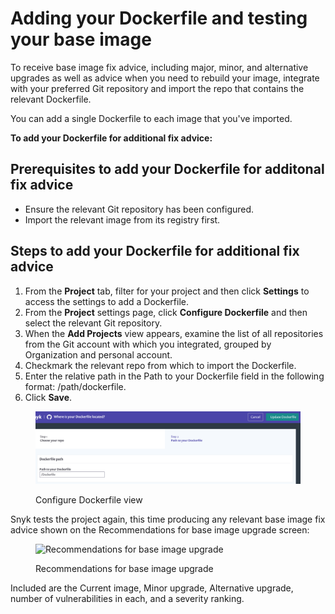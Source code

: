 # Adding your Dockerfile and testing your base image

To receive base image fix advice, including major, minor, and alternative upgrades as well as advice when you need to rebuild your image, integrate with your preferred Git repository and import the repo that contains the relevant Dockerfile.

You can add a single Dockerfile to each image that you've imported.

**To add your Dockerfile for additional fix advice:**

## **Prerequisites to add your Dockerfile for additonal fix advice**

* Ensure the relevant Git repository has been configured.
* Import the relevant image from its registry first.

## **Steps to add your Dockerfile for additional fix advice**

1. From the **Project** tab, filter for your project and then click **Settings** to access the settings to add a Dockerfile.
2. From the **Project** settings page, click **Configure Dockerfile** and then select the relevant Git repository.
3. When the **Add Projects** view appears, examine the list of all repositories from the Git account with which you integrated, grouped by Organization and personal account.
4. Checkmark the relevant repo from which to import the Dockerfile.
5. Enter the relative path in the Path to your Dockerfile field in the following format: /path/dockerfile.
6. Click **Save**.

<figure><img src="../../.gitbook/assets/image (45) (1).png" alt="Configure Dockerfile view"><figcaption><p>Configure Dockerfile view</p></figcaption></figure>

Snyk tests the project again, this time producing any relevant base image fix advice shown on the Recommendations for base image upgrade screen:

<figure><img src="../../.gitbook/assets/mceclip1-2-.png" alt="Recommendations for base image upgrade"><figcaption><p>Recommendations for base image upgrade</p></figcaption></figure>

Included are the Current image, Minor upgrade, Alternative upgrade, number of vulnerabilities in each, and a severity ranking.
